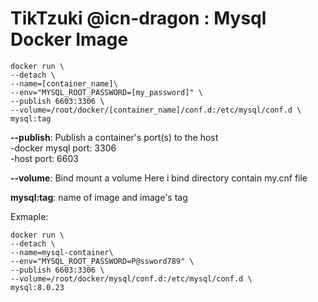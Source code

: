 # TikTzuki @icn-dragon : Mysql Docker Image
```
docker run \
--detach \
--name=[container_name]\
--env="MYSQL_ROOT_PASSWORD=[my_password]" \
--publish 6603:3306 \
--volume=/root/docker/[container_name]/conf.d:/etc/mysql/conf.d \
mysql:tag
```
**--publish**: Publish a container's port(s) to the host \
  -docker mysql port: 3306 \
  -host port: 6603 

**--volume**: Bind mount a volume
Here i bind directory contain my.cnf file

**mysql:tag**: name of image and image's tag

Exmaple:
```
docker run \
--detach \
--name=mysql-container\
--env="MYSQL_ROOT_PASSWORD=P@ssword789" \
--publish 6603:3306 \
--volume=/root/docker/mysql/conf.d:/etc/mysql/conf.d \
mysql:8.0.23
```
